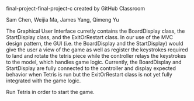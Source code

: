 final-project-final-project-c created by GitHub Classroom

Sam Chen, Weijia Ma, James Yang, Qimeng Yu

The Graphical User Interface curretly contains the BoardDisplay class, the StartDisplay class, 
and the ExitOrRestart class. In our use of the MVC design pattern, the GUI (i.e. the BoardDisplay
and the StartDisplay) would give the user a view of the game as well as register the keystrokes 
required to land and rotate the tetris piece while the controller relays the keystrokes to the model, 
which handles game logic. Currently, the BoardDisplay and StartDisplay are fully connected to the
controller and display expected behavior when Tetris is run but the ExitOrRestart class is not yet 
fully integrated with the game logic. 

Run Tetris in order to start the game. 

